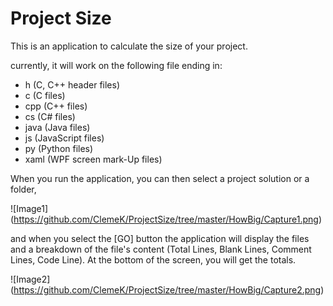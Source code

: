 # Project Size

This is an application to calculate the size of your project.

currently, it will work on the following file ending in:
- h (C, C++ header files)
- c (C files)
- cpp (C++ files)
- cs (C# files)
- java (Java  files)
- js (JavaScript  files)
- py (Python  files)
- xaml (WPF screen mark-Up files)

When you run the application, you can then select a project solution or a folder,

![Image1] (https://github.com/ClemeK/ProjectSize/tree/master/HowBig/Capture1.png)

and when you select the [GO] button the application will display the files and a breakdown of the file's content (Total Lines, Blank Lines, Comment Lines, Code Line). At the bottom of the screen, you will get the totals.

![Image2] (https://github.com/ClemeK/ProjectSize/tree/master/HowBig/Capture2.png)
